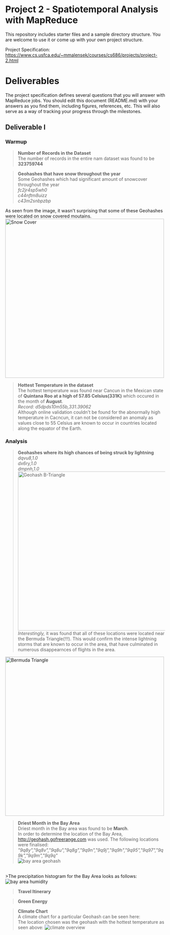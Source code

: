 # Project 2 - Spatiotemporal Analysis with MapReduce

This repository includes starter files and a sample directory structure. You are welcome to use it or come up with your own project structure.

Project Specification: https://www.cs.usfca.edu/~mmalensek/courses/cs686/projects/project-2.html

# Deliverables

The project specification defines several questions that you will answer with MapReduce jobs. You should edit this document (README.md) with your answers as you find them, including figures, references, etc. This will also serve as a way of tracking your progress through the milestones.

## Deliverable I

<h3>Warmup</h3>

><b>Number of Records in the Dataset</b><br>
The number of records in the entire nam dataset was found to be <b>323759744</b>

><b>Geohashes that have snow throughout the year</b><br>
Some Geohashes which had significant amount of snowcover throughout the year<br>
*fc2jr4sp5wh0*<br>
*c44nftm8uizz*<br>
*c43m2snbpzbp*<br>

As seen from the image, it wasn't surprising that some of these Geohashes were located on snow covered moutains.<br>
<img src="https://github.com/cs686-bigdata/p2-cmattey/blob/master/images/Screen%20Shot%202017-11-13%20at%205.54.16%20PM.png" alt="Snow Cover" width="500" height="500">
><b>Hottest Temperature in the dataset</b><br>
The hottest temperature was found near Cancun in the Mexican state of **Quintana Roo at a high of 57.85 Celsius(331K)** which occured in the month of **August**.<br> *Record: d5dpds10m55b,331.39062*<br>
Although online validation couldn't be found for the abnormally high temperature in Cacncun, it can not be considered an anomaly as values close to 55 Celsius are known to occur in countries located along the equator of the Earth.

### Analysis
><b> Geohashes where its high chances of being struck by lightning</b><br>
*dqvu8,1.0*<br>
*dx6ry,1.0*<br>
*dmpnh,1.0*<br>
<img src="https://github.com/cs686-bigdata/p2-cmattey/blob/master/images/geo_b_triangle.png" alt="Geohash B-Triangle" width="500" height="500"><br>
*Interestingly,* it was found that all of these locations were located near the Bermuda Triangle(!!!). This would confirm the intense lightning storms that are known to occur in the area, that have culminated in numerous disappearnces of flights in the area.<br>
<img src="https://github.com/cs686-bigdata/p2-cmattey/blob/master/images/b_triangle.png" alt="Bermuda Triangle" width="500" height="500">

><b> Driest Month in the Bay Area</b><br>
Driest month in the Bay area was found to be **March**. <br>
In order to determine the location of the Bay Area, http://geohash.gofreerange.com was used. The following locations were finalised: *"9q8y","9q8v","9q8u","9q8g","9q9n","9q9j","9q9h","9q95","9q97","9q9k","9q9m","9q9q"*<br>
<img src="https://github.com/cs686-bigdata/p2-cmattey/blob/master/images/bay_area_geohash.png" alt="bay area geohash"><br>
<br>
>The precipitation histogram for the Bay Area looks as follows:<br>
<img src="https://github.com/cs686-bigdata/p2-cmattey/blob/master/images/bay_area_humid.png" alt="bay area humidity"><br>

><b> Travel Itinerary </b><br>

><b> Green Energy</b><br>


><b> Climate Chart</b><br>
A climate chart for a particular Geohash can be seen here:<br>
The location chosen was the geohash with the hottest temperature as seen above:
<img src="https://github.com/cs686-bigdata/p2-cmattey/blob/master/images/climate_overview.png" alt="climate overview"><br>

